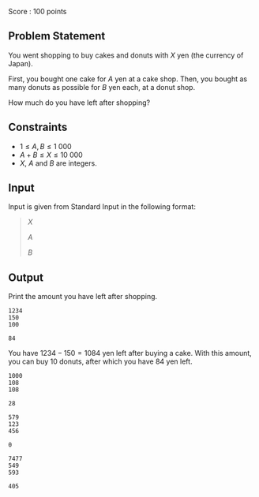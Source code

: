Score : $100$ points

## Problem Statement

You went shopping to buy cakes and donuts with $X$ yen (the currency of Japan).

First, you bought one cake for $A$ yen at a cake shop.
Then, you bought as many donuts as possible for $B$ yen each, at a donut shop.

How much do you have left after shopping?

## Constraints

- $1 \leq A, B \leq 1$ $000$
- $A + B \leq X \leq 10$ $000$
- $X$, $A$ and $B$ are integers.

## Input

Input is given from Standard Input in the following format:

> $X$
> 
> $A$
> 
> $B$

## Output

Print the amount you have left after shopping.

```input1
1234
150
100
```

```output1
84
```

You have $1234 - 150 = 1084$ yen left after buying a cake.
With this amount, you can buy $10$ donuts, after which you have $84$ yen left.

```input2
1000
108
108
```

```output2
28
```

```input3
579
123
456
```

```output3
0
```

```input4
7477
549
593
```

```output4
405
```